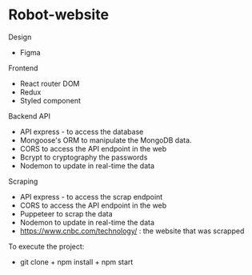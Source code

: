 # Robot-website

Design
+ Figma

Frontend
+ React router DOM 
+ Redux
+ Styled component

Backend
API
+ API express - to access the database
+ Mongoose's ORM to manipulate the MongoDB data.
+ CORS to access the API endpoint in the web
+ Bcrypt to cryptography the passwords
+ Nodemon to update in real-time the data

Scraping
+ API express - to access the scrap endpoint
+ CORS to access the API endpoint in the web
+ Puppeteer to scrap the data
+ Nodemon to update in real-time the data
+  https://www.cnbc.com/technology/ : the website that was scrapped

To execute the project:
+ git clone + npm install + npm start

